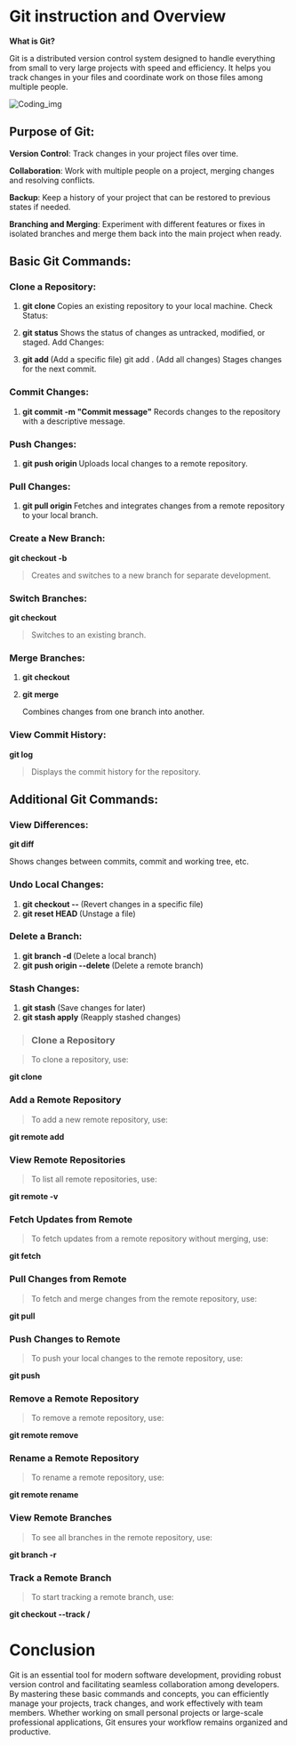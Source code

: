 # Git instruction and Overview

**What is Git?**

Git is a distributed version control system designed to handle everything from small to very large projects with speed and efficiency. It helps you track changes in your files and coordinate work on those files among multiple people.

![Coding_img](https://images.unsplash.com/photo-1461749280684-dccba630e2f6?q=80&w=2069&auto=format&fit=crop&ixlib=rb-4.0.3&ixid=M3wxMjA3fDB8MHxwaG90by1wYWdlfHx8fGVufDB8fHx8fA%3D%3D)

## **Purpose of Git:**

**Version Control**: Track changes in your project files over time.

**Collaboration**: Work with multiple people on a project, merging changes and resolving conflicts.

**Backup**: Keep a history of your project that can be restored to previous states if needed.

**Branching and Merging**: Experiment with different features or fixes in isolated branches and merge them back into the main project when ready.

## **Basic Git Commands**:

### **Clone a Repository:**

1. **git clone <repository-url>**
   Copies an existing repository to your local machine.
   Check Status:

2. **git status**
   Shows the status of changes as untracked, modified, or staged.
   Add Changes:

3. **git add <file-name>** (Add a specific file)
   git add . (Add all changes)
   Stages changes for the next commit.

### **Commit Changes:**

1. **git commit -m "Commit message"**
   Records changes to the repository with a descriptive message.

### Push Changes:

1. **git push origin <branch-name>**
   Uploads local changes to a remote repository.

### **Pull Changes:**

1. **git pull origin <branch-name>**
   Fetches and integrates changes from a remote repository to your local branch.

### **Create a New Branch:**

**git checkout -b <new-branch-name>**

> Creates and switches to a new branch for separate development.

### **Switch Branches:**

**git checkout <branch-name>**

> Switches to an existing branch.

### **Merge Branches:**

1. **git checkout <target-branch>**
2. **git merge <source-branch>**

   Combines changes from one branch into another.

### **View Commit History:**

**git log**

> Displays the commit history for the repository.

## **Additional Git Commands:**

### **View Differences:**

**git diff**

Shows changes between commits, commit and working tree, etc.

### **Undo Local Changes:**

1. **git checkout -- <file-name>** (Revert changes in a specific file)
2. **git reset HEAD <file-name>** (Unstage a file)

### **Delete a Branch:**

1. **git branch -d <branch-name>** (Delete a local branch)
2. **git push origin --delete <branch-name>** (Delete a remote branch)

### **Stash Changes:**

1. **git stash** (Save changes for later)
2. **git stash apply** (Reapply stashed changes)

> ### **Clone a Repository**

> To clone a repository, use:

**git clone <repository-url>**

### **Add a Remote Repository**

> To add a new remote repository, use:

**git remote add <remote-name> <repository-url>**

### **View Remote Repositories**

> To list all remote repositories, use:

**git remote -v**

### **Fetch Updates from Remote**

> To fetch updates from a remote repository without merging, use:

**git fetch <remote-name>**

### **Pull Changes from Remote**

> To fetch and merge changes from the remote repository, use:

**git pull <remote-name> <branch-name>**

### **Push Changes to Remote**

> To push your local changes to the remote repository, use:

**git push <remote-name> <branch-name>**

### **Remove a Remote Repository**

> To remove a remote repository, use:

**git remote remove <remote-name>**

### **Rename a Remote Repository**

> To rename a remote repository, use:

**git remote rename <old-name> <new-name>**

### **View Remote Branches**

> To see all branches in the remote repository, use:

**git branch -r**

### **Track a Remote Branch**

> To start tracking a remote branch, use:

**git checkout --track <remote-name>/<branch-name>**

# **Conclusion**

Git is an essential tool for modern software development, providing robust version control and facilitating seamless collaboration among developers. By mastering these basic commands and concepts, you can efficiently manage your projects, track changes, and work effectively with team members. Whether working on small personal projects or large-scale professional applications, Git ensures your workflow remains organized and productive.
